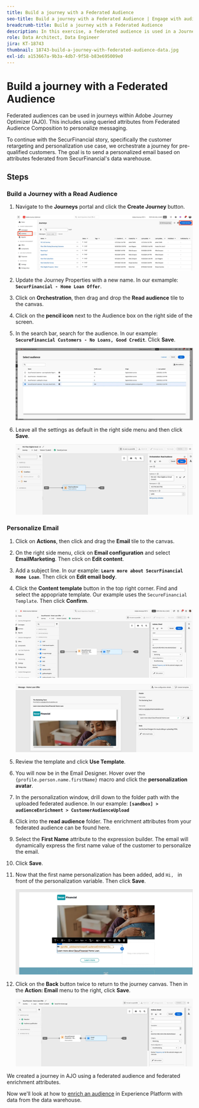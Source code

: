 ```yaml
---
title: Build a journey with a Federated Audience
seo-title: Build a journey with a Federated Audience | Engage with audiences directly from your data warehouse using Federated Audience Composition
breadcrumb-title: Build a journey with a Federated Audience
description: In this exercise, a federated audience is used in a Journey Optimizer journey.
role: Data Architect, Data Engineer
jira: KT-18743
thumbnail: 18743-build-a-journey-with-federated-audience-data.jpg
exl-id: a153667a-9b3a-4db7-9f58-b83e695009e0
---
```

# Build a journey with a Federated Audience 

Federated audiences can be used in journeys within Adobe Journey Optimizer (AJO). This includes using queried attributes from Federated Audience Composition to personalize messaging. 

To continue with the SecurFinancial story, specifically the customer retargeting and personalization use case, we orchestrate a journey for pre-qualified customers. The goal is to send a personalized email based on attributes federated from SecurFinancial's data warehouse.

## Steps

### Build a Journey with a Read Audience

1. Navigate to the **Journeys** portal and click the **Create Journey** button.

    ![create-a-journey](assets/create-journey.png)

2. Update the Journey Properties with a new name. In our exmample: **`SecurFinancial - Home Loan Offer`**.

3. Click on **Orchestration**, then drag and drop the **Read audience** tile to the canvas.

4. Click on the **pencil icon** next to the Audience box on the right side of the screen.

5. In the search bar, search for the audience. In our example: **`SecureFinancial Customers - No Loans, Good Credit`**. Click **Save**.

    ![create-a-journey](assets/select-audience.png)

6. Leave all the settings as default in the right side menu and then click **Save**.

    ![save-audience-settings](assets/save-audience-settings.png)

### Personalize Email

1. Click on **Actions**, then click and drag the **Email** tile to the canvas.

2. On the right side menu, click on **Email configuration** and select **EmailMarketing**. Then click on **Edit content**.

3. Add a subject line. In our example: **`Learn more about SecurFinancial Home Loan`**. Then click on **Edit email body**.

4. Click the **Content template** button in the top right corner. Find and select the appopriate template. Our example uses the `SecureFinancial Template`. Then click **Confirm**.

    ![journey-email-config](assets/journey-email-config.png)

    ![journey-email-confirm](assets/journey-email-confirm.png)

5. Review the template and click **Use Template**.

6. You will now be in the Email Designer. Hover over the `{profile.person.name.firstName}` macro and click the **personalization avatar**.

7. In the personalization window, drill down to the folder path with the uploaded federated audience. In our example: **`[sandbox] > audienceEnrichment > CustomerAudienceUpload`**

8. Click into the **read audience** folder. The enrichment attributes from your federated audience can be found here.

9. Select the **First Name** attribute to the expression builder. The email will dynamically express the first name value of the customer to personalize the email.

10. Click **Save**.

11. Now that the first name personalization has been added, add `Hi, ` in front of the personalization variable. Then click **Save**.

    ![journey-email-save](assets/journey-email-save.png)

12. Click on the **Back** button twice to return to the journey canvas. Then in the **Action: Email** menu to the right, click **Save**.

    ![save-final-journey](assets/save-final-journey.png)    

We created a journey in AJO using a federated audience and federated enrichment attributes. 

Now we'll look at how to [enrich an audience](federated-audience-composition.md) in Experience Platform with data from the data warehouse.
